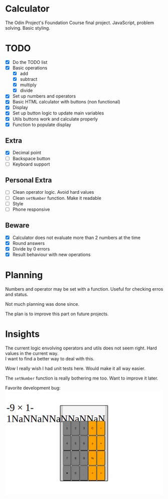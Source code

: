 # Calculator

The Odin Project's Foundation Course final project.
JavaScript, problem solving. Basic styling.

# TODO

- [x] Do the TODO list
- [x] Basic operations
  - [x] add
  - [x] subtract
  - [x] multiply
  - [x] divide
- [x] Set up numbers and operators
- [x] Basic HTML calculator with buttons (non functional)
- [x] Display
- [x] Set up button logic to update main variables
- [x] Utils buttons work and calculate properly
- [x] Function to populate display

## Extra

- [x] Decimal point
- [ ] Backspace button
- [ ] Keyboard support

## Personal Extra
- [ ] Clean operator logic. Avoid hard values
- [ ] Clean `setNumber` function. Make it readable
- [ ] Style
- [ ] Phone responsive

## Beware

- [x] Calculator does not evaluate more than 2 numbers at the time
- [x] Round answers
- [x] Divide by 0 errors
- [x] Result behaviour with new operations

# Planning

Numbers and operator may be set with a function. Useful for checking erros and status.

Not much planning was done since.

The plan is to improve this part on future projects.

# Insights

The current logic envolving operators and utils does not seem right. Hard values in the current way. \
I want to find a better way to deal with this.

Wow I really wish I had unit tests here. Would make it all way easier.

The `setNumber` function is really bothering me too. Want to improve it later.

Favorite development bug: \
![Shows a broken calculator app, With overflowing text with lots of 'NaN's in the display.](bug.png "Favorite bug")
